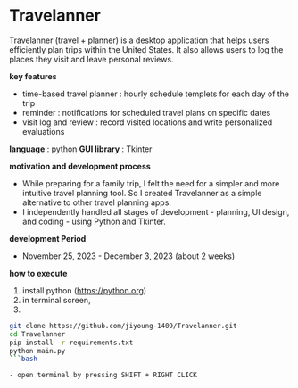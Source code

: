 # Travelanner
Travelanner (travel + planner) is a desktop application that helps users efficiently plan trips within the United States. It also allows users to log the places they visit and leave personal reviews.

**key features**
- time-based travel planner : hourly schedule templets for each day of the trip
- reminder : notifications for scheduled travel plans on specific dates
- visit log and review : record visited locations and write personalized evaluations

**language** : python
**GUI library** : Tkinter

**motivation and development process** 
- While preparing for a family trip, I felt the need for a simpler and more intuitive travel planning tool. So I created Travelanner as a simple alternative to other travel planning apps. 
- I independently handled all stages of development - planning, UI design, and coding - using Python and Tkinter.

**development Period**
- November 25, 2023 - December 3, 2023 (about 2 weeks)

**how to execute**
1. install python (https://python.org)
2. in terminal screen,
3. 
```bash
git clone https://github.com/jiyoung-1409/Travelanner.git
cd Travelanner
pip install -r requirements.txt
python main.py
```bash

- open terminal by pressing SHIFT + RIGHT CLICK

